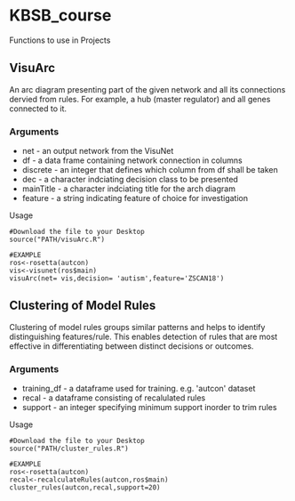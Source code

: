 # KBSB_course
 Functions to use in Projects

## VisuArc
 An arc diagram presenting part of the given network and all its connections dervied from rules. For example, a hub (master regulator) and all genes connected to it.

### Arguments
* net - an output network from the VisuNet
* df - a data frame containing network connection in columns
* discrete - an integer that defines which column from df shall be taken
* dec - a character indciating decision class to be presented
* mainTitle - a character indciating title for the arch diagram
* feature - a string indicating feature of choice for investigation


Usage
```
#Download the file to your Desktop
source("PATH/visuArc.R")

#EXAMPLE
ros<-rosetta(autcon)
vis<-visunet(ros$main)
visuArc(net= vis,decision= 'autism',feature='ZSCAN18')
```

## Clustering of Model Rules
 Clustering of model rules groups similar patterns and helps to identify distinguishing features/rule. This enables detection of rules that are most effective in differentiating between distinct decisions or outcomes.

 ### Arguments
 * training_df - a dataframe used for training. e.g. 'autcon' dataset
 * recal - a dataframe consisting of recalulated rules
 * support - an integer specifying minimum support inorder to trim rules

Usage
```
#Download the file to your Desktop
source("PATH/cluster_rules.R")

#EXAMPLE
ros<-rosetta(autcon)
recal<-recalculateRules(autcon,ros$main)
cluster_rules(autcon,recal,support=20)
```
